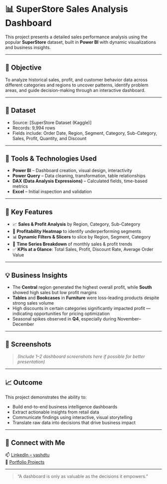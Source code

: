 # 📊 SuperStore Sales Analysis Dashboard

This project presents a detailed sales performance analysis using the popular **SuperStore** dataset, built in **Power BI** with dynamic visualizations and business insights.

---

## 🚀 Objective

To analyze historical sales, profit, and customer behavior data across different categories and regions to uncover patterns, identify problem areas, and guide decision-making through an interactive dashboard.

---

## 📂 Dataset

- Source: [SuperStore Dataset (Kaggle)]  
- Records: 9,994 rows  
- Fields include: Order Date, Region, Segment, Category, Sub-Category, Sales, Profit, Quantity, and Discount

---

## 🧰 Tools & Technologies Used

- **Power BI** – Dashboard creation, visual design, interactivity  
- **Power Query** – Data cleaning, transformation, table relationships  
- **DAX (Data Analysis Expressions)** – Calculated fields, time-based metrics  
- **Excel** – Initial inspection and validation

---

## 📌 Key Features

- 📈 **Sales & Profit Analysis** by Region, Category, Sub-Category  
- 🔎 **Profitability Heatmap** to identify underperforming segments  
- 📊 **Dynamic Filters & Slicers** to slice by Region, Segment, Category  
- 📆 **Time Series Breakdown** of monthly sales & profit trends  
- ✅ **KPIs at a Glance**: Total Sales, Profit, Discount Rate, Average Order Value

---

## 💡 Business Insights

- The **Central** region generated the highest overall profit, while **South** showed high sales but low profit margins  
- **Tables** and **Bookcases** in **Furniture** were loss-leading products despite strong sales volume  
- High discounts in certain categories significantly impacted profit — indicating opportunities for pricing optimization  
- Seasonal spikes observed in **Q4**, especially during November–December

---

## 📸 Screenshots

> *(Include 1–2 dashboard screenshots here if possible for better presentation)*

---

## 📈 Outcome

This project demonstrates the ability to:
- Build end-to-end business intelligence dashboards
- Extract actionable insights from retail data
- Communicate findings using interactive, visual storytelling
- Translate raw data into decisions that drive business impact

---

## 🔗 Connect with Me

📫 [LinkedIn – yashdtu](https://www.linkedin.com/in/yashdtu/)  
📂 [Portfolio Projects](https://github.com/Yash5204)

---

> “A dashboard is only as valuable as the decisions it empowers.”

